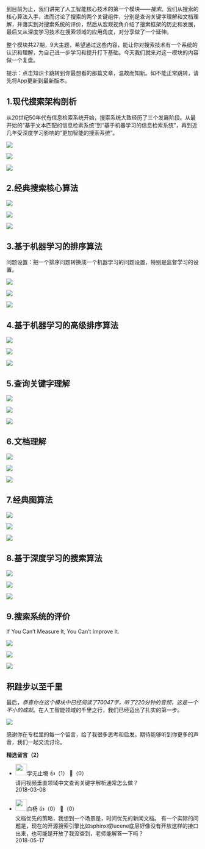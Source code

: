 到目前为止，我们讲完了人工智能核心技术的第一个模块——*搜索*。我们从搜索的核心算法入手，进而讨论了搜索的两个关键组件，分别是查询关键字理解和文档理解，并落实到对搜索系统的评价，然后从宏观视角介绍了搜索框架的历史和发展，最后又从深度学习技术在搜索领域的应用角度，对分享做了一个延伸。

整个模块共27期，9大主题，希望通过这些内容，能让你对搜索技术有一个系统的认识和理解，为自己进一步学习和提升打下基础。今天我们就来对这一模块的内容做一个复盘。

提示：点击知识卡跳转到你最想看的那篇文章，温故而知新。如不能正常跳转，请先将App更新到最新版本。

## 1.现代搜索架构剖析

从20世纪50年代有信息检索系统开始，搜索系统大致经历了三个发展阶段。从最开始的“基于文本匹配的信息检索系统”到“基于机器学习的信息检索系统”，再到近几年受深度学习影响的“更加智能的搜索系统”。

[![](https://static001.geekbang.org/resource/image/7b/07/7b421403d2398604e4115bee4df25707.png?wh=1143%2A1126)](https://time.geekbang.org/column/article/1702)

[![](https://static001.geekbang.org/resource/image/45/0d/458e60fc7255a359bc31a73a0f70b30d.png?wh=1143%2A973)](https://time.geekbang.org/column/article/1762)

[![](https://static001.geekbang.org/resource/image/db/a4/dbc32bbdc558aac10c40144f318a9ba4.png?wh=1143%2A804)](https://time.geekbang.org/column/article/1821)

## 2.经典搜索核心算法

[![](https://static001.geekbang.org/resource/image/f4/5e/f489afcf01a5ffb8aeb801899436325e.png?wh=1143%2A1120)](https://time.geekbang.org/column/article/822)

[![](https://static001.geekbang.org/resource/image/01/98/01a7ce8bc679bc75e414b3a5c8e04698.png?wh=1143%2A974)](https://time.geekbang.org/column/article/828)

[![](https://static001.geekbang.org/resource/image/21/b6/218e2118d860c7b342076e5fda049cb6.png?wh=1143%2A1029)](https://time.geekbang.org/column/article/830)

## 3.基于机器学习的排序算法

问题设置：把一个排序问题转换成一个机器学习的问题设置，特别是监督学习的设置。

[![](https://static001.geekbang.org/resource/image/e4/b9/e48e5413055da8fd441d7781ff9801b9.png?wh=1143%2A612)](https://time.geekbang.org/column/article/949)

[![](https://static001.geekbang.org/resource/image/fe/74/fe1844e1de5f9f34af2e4a842ac3aa74.png?wh=1143%2A567)](https://time.geekbang.org/column/article/950)

[![](https://static001.geekbang.org/resource/image/9b/00/9b087c4f672314639e1bcd572f8c4000.png?wh=1143%2A785)](https://time.geekbang.org/column/article/952)

## 4.基于机器学习的高级排序算法

[![](https://static001.geekbang.org/resource/image/70/91/70d53c45a87711e1b1b441bec1753591.png?wh=1143%2A520)](https://time.geekbang.org/column/article/2026)

[![](https://static001.geekbang.org/resource/image/0c/32/0cfd58acbe692fc437f6ce3a35092e32.png?wh=1143%2A941)](https://time.geekbang.org/column/article/2052)

[![](https://static001.geekbang.org/resource/image/51/6b/517840c53b3d0e7cd2abc487da578d6b.png?wh=1143%2A672)](https://time.geekbang.org/column/article/2099)

## 5.查询关键字理解

[![](https://static001.geekbang.org/resource/image/fb/43/fb7cbfccb622be4515e7450b182a3443.png?wh=1143%2A678)](https://time.geekbang.org/column/article/1077)

[![](https://static001.geekbang.org/resource/image/5c/03/5c14df7301b5e41186ec4a469b670c03.png?wh=1143%2A973)](https://time.geekbang.org/column/article/1079)

[![](https://static001.geekbang.org/resource/image/1a/10/1a6766670e0a62feb367f285afaebc10.png?wh=1143%2A785)](https://time.geekbang.org/column/article/1081)

## 6.文档理解

[![](https://static001.geekbang.org/resource/image/0a/44/0a290fe14835b5873e9c96f97c4bd944.png?wh=1143%2A524)](https://time.geekbang.org/column/article/1448)

[![](https://static001.geekbang.org/resource/image/e6/52/e6cee91bb08cd53231417fb31ab2a252.png?wh=1143%2A597)](https://time.geekbang.org/column/article/1449)

[![](https://static001.geekbang.org/resource/image/bc/0f/bc47227d10463309cf61c49d1bf9e20f.png?wh=1143%2A505)](https://time.geekbang.org/column/article/1450)

## 7.经典图算法

[![](https://static001.geekbang.org/resource/image/b8/0e/b82b17813fabd3f5f4122cd28f90fc0e.png?wh=1143%2A513)](https://time.geekbang.org/column/article/1883)

[![](https://static001.geekbang.org/resource/image/3c/75/3c7b084e04691a127d3ccbb6e44d3a75.png?wh=1143%2A685)](https://time.geekbang.org/column/article/1938)

[![](https://static001.geekbang.org/resource/image/37/63/37c944d1604e9fc3403af4d6b1e1da63.png?wh=1143%2A1004)](https://time.geekbang.org/column/article/1940)

## 8.基于深度学习的搜索算法

[![](https://static001.geekbang.org/resource/image/7b/79/7bf8ff71d180de4f595492d4814f1b79.png?wh=1143%2A843)](https://time.geekbang.org/column/article/2297)

[![](https://static001.geekbang.org/resource/image/ff/0a/ff66c775018198c8dbf53522b2cfd00a.png?wh=1143%2A931)](https://time.geekbang.org/column/article/2298)

[![](https://static001.geekbang.org/resource/image/51/e7/51e5337043a69b3cdfe3a19eba2466e7.png?wh=1143%2A675)](https://time.geekbang.org/column/article/2332)

## 9.搜索系统的评价

If You Can’t Measure It, You Can’t Improve It.

[![](https://static001.geekbang.org/resource/image/3f/d3/3f60f5a72923c2ac414952330be920d3.png?wh=1143%2A524)](https://time.geekbang.org/column/article/1296)

[![](https://static001.geekbang.org/resource/image/5a/54/5a3beafeeaae0b85ab37188763349e54.png?wh=1143%2A676)](https://time.geekbang.org/column/article/1299)

[![](https://static001.geekbang.org/resource/image/82/3a/827f32f8bfed0874f9cb12775e6c193a.png?wh=1143%2A664)](https://time.geekbang.org/column/article/1300)

## 积跬步以至千里

最后，*恭喜你在这个模块中已经阅读了70047字，听了220分钟的音频，这是一个不小的成就*。在人工智能领域的千里之行，我们已经迈出了扎实的第一步。

![](https://static001.geekbang.org/resource/image/fe/d1/fef59e0cf354d51287e3b3d5d360c0d1.png?wh=1242%2A1393)

感谢你在专栏里的每一个留言，给了我很多思考和启发。期待能够听到你更多的声音，我们一起交流讨论。
<div><strong>精选留言（2）</strong></div><ul>
<li><img src="https://static001.geekbang.org/account/avatar/00/10/2b/7a/d9755a98.jpg" width="30px"><span>学无止境</span> 👍（1） 💬（0）<div>请问视频垂直领域中文查询关键字解析通常怎么做？</div>2018-03-08</li><br/><li><img src="https://static001.geekbang.org/account/avatar/00/11/29/72/76838c57.jpg" width="30px"><span>白杨</span> 👍（0） 💬（0）<div>文档优先的策略，我想到一个场景是，时间优先的新闻文档。
有一个实际的问题是，现在的开源搜索引擎比如sphinx或lucene底层好像没有开放这样的接口出来，也可能是开放了我没查到，老师能解答一下吗？</div>2018-05-17</li><br/>
</ul>